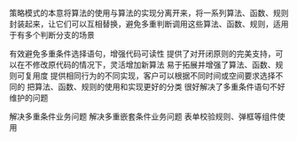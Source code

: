 策略模式的本意将算法的使用与算法的实现分离开来，将一系列算法、函数、规则封装起来，让它们可以互相替换，避免多重判断调用这些算法、函数、规则，适用于有多个判断分支的场景

有效避免多重条件选择语句，增强代码可读性
提供了对开闭原则的完美支持，可以在不修改原代码的情况下，灵活增加新算法
易于拓展并增强了算法、函数、规则可复用度
提供相同行为的不同实现，客户可以根据不同时间或空间要求选择不同的
把算法、函数、规则的使用和实现更好的分类
很好解决了多重条件语句不好维护的问题

解决多重条件业务问题
解决多重嵌套条件业务问题
表单校验规则、弹框等组件使用

